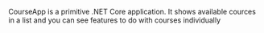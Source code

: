 CourseApp is a primitive .NET Core application. It shows available cources in a list and you can see features to do with courses individually

